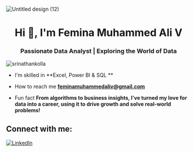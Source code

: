 
![Untitled design (12)](https://github.com/FeminaMuhammedaliV/image/blob/main/image.git.png)

<h1 align="center">Hi 👋, I'm Femina Muhammed Ali V</h1>
<h3 align="center">Passionate Data Analyst | Exploring the World of Data</h3>

<p align="left"> <img src="https://komarev.com/ghpvc/?username=srinathankolla&label=Profile%20views&color=0e75b6&style=flat" alt="srinathankolla" /> </p>

- I'm skilled in **Excel, Power BI & SQL **

- How to reach me **feminamuhammedaliv@gmail.com**

- Fun fact **From algorithms to business insights, I’ve turned my love for data into a career, using it to drive growth and solve real-world problems!**


## Connect with me:
[![LinkedIn](https://img.shields.io/badge/LinkedIn-%230077B5.svg?logo=linkedin&logoColor=white)](https://www.linkedin.com/in/femina-muhammedali-v)
